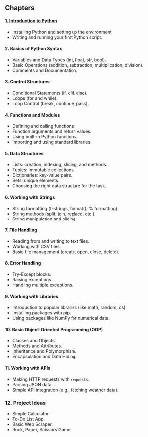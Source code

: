 
## Chapters

#### **[1. Introduction to Python](./01-Introduction-to-python/01%20-%20Introduction%20to%20python.md)**
- Installing Python and setting up the environment
- Writing and running your first Python script.

#### **2. Basics of Python Syntax**
- Variables and Data Types (int, float, str, bool).
- Basic Operations (addition, subtraction, multiplication, division).
- Comments and Documentation.

#### **3. Control Structures**
- Conditional Statements (if, elif, else).
- Loops (for and while).
- Loop Control (break, continue, pass).

#### **4. Functions and Modules**
- Defining and calling functions.
- Function arguments and return values.
- Using built-in Python functions.
- Importing and using standard libraries.

#### **5. Data Structures**
- Lists: creation, indexing, slicing, and methods.
- Tuples: immutable collections.
- Dictionaries: key-value pairs.
- Sets: unique elements.
- Choosing the right data structure for the task.

#### **6. Working with Strings**
- String formatting (f-strings, format(), % formatting).
- String methods (split, join, replace, etc.).
- String manipulation and slicing.

#### **7. File Handling**
- Reading from and writing to text files.
- Working with CSV files.
- Basic file management (create, open, close, delete).

#### **8. Error Handling**
- Try-Except blocks.
- Raising exceptions.
- Handling multiple exceptions.

#### **9. Working with Libraries**
- Introduction to popular libraries (like math, random, os).
- Installing packages with pip.
- Using packages like NumPy for numerical data.

#### **10. Basic Object-Oriented Programming (OOP)**
- Classes and Objects.
- Methods and Attributes.
- Inheritance and Polymorphism.
- Encapsulation and Data Hiding.

#### **11. Working with APIs**
- Making HTTP requests with `requests`.
- Parsing JSON data.
- Simple API integration (e.g., fetching weather data).
### **12. Project Ideas**
- Simple Calculator.
- To-Do List App.
- Basic Web Scraper.
- Rock, Paper, Scissors Game.